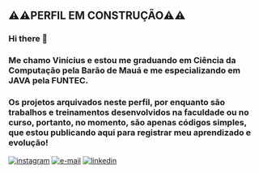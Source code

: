 ##                                                  ⚠️⚠️PERFIL EM CONSTRUÇÃO⚠️⚠️

###                                                         Hi there 👋
###           Me chamo Vinícius e estou me graduando em Ciência da Computação pela Barão de Mauá e me especializando em JAVA pela FUNTEC.
###           Os projetos arquivados neste perfil, por enquanto são trabalhos e treinamentos desenvolvidos na faculdade ou no curso, portanto, no momento, são apenas códigos simples, que estou publicando aqui para registrar meu aprendizado e evolução! 

<div>
<a href="https://instagram.com/donderivini" target="_blank"><img src="https://img.shields.io/badge/-Instagram-%23E4405F?style=for-the-badge&logo=instagram&logoColor=white" alt="instagram"></a>
<a href = "mailto:donderivini@gmail.com"><img src="https://img.shields.io/badge/Gmail-D14836?style=for-the-badge&logo=gmail&logoColor=white" alt="e-mail"></a>
<a href="https://www.linkedin.com/in/vinicius-pereira-donderi-245557220/" target="_blank"><img src="https://img.shields.io/badge/-LinkedIn-%230077B5?style=for-the-badge&logo=linkedin&logoColor=white" alt="linkedin"></a>   
</div>

